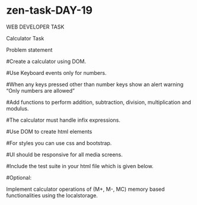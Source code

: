 # zen-task-DAY-19
WEB DEVELOPER TASK

 Calculator Task 
 
Problem statement

#Create a calculator using DOM.

#Use Keyboard events only for numbers. 

#When any keys pressed other than number keys show an alert warning “Only numbers are allowed”

#Add functions to perform addition, subtraction, division, multiplication and modulus. 

#The calculator must handle infix expressions.

#Use DOM to create html elements

#For styles you can use css and bootstrap.

#UI should be responsive for all media screens.

#Include the test suite in your html file which is given below.

#Optional:

Implement calculator operations of (M+, M-, MC) memory based functionalities using the localstorage.

